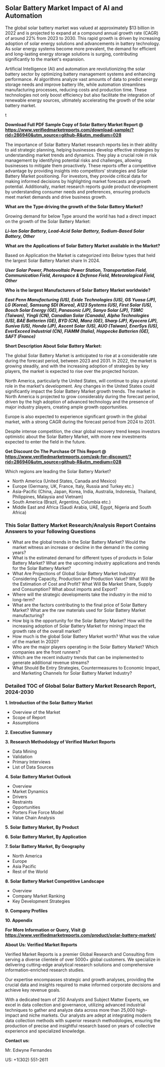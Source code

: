 <h2>Solar Battery Market Impact of AI and Automation</h2><p>The global solar battery market was valued at approximately $13 billion in 2022 and is projected to expand at a compound annual growth rate (CAGR) of around 22% from 2023 to 2030. This rapid growth is driven by increasing adoption of solar energy solutions and advancements in battery technology. As solar energy systems become more prevalent, the demand for efficient and long-lasting energy storage solutions is surging, contributing significantly to the market's expansion.</p><p>Artificial Intelligence (AI) and automation are revolutionizing the solar battery sector by optimizing battery management systems and enhancing performance. AI algorithms analyze vast amounts of data to predict energy storage needs and improve battery life, while automation streamlines manufacturing processes, reducing costs and production time. These technologies not only boost efficiency but also facilitate the integration of renewable energy sources, ultimately accelerating the growth of the solar battery market.</p>t</p><p id="" class=""><strong>Download Full PDF Sample Copy of Solar Battery Market Report @ <a href="https://www.verifiedmarketreports.com/download-sample/?rid=286940&utm_source=github-R&utm_medium=028" target="_blank">https://www.verifiedmarketreports.com/download-sample/?rid=286940&utm_source=github-R&utm_medium=028</a></strong></p><p>The importance of&nbsp;Solar Battery Market research reports lies in their ability to aid strategic planning, helping businesses develop effective strategies by understanding market trends and dynamics. They play a crucial role in risk management by identifying potential risks and challenges, allowing businesses to mitigate them proactively. These reports offer a competitive advantage by providing insights into competitors' strategies and Solar Battery Market positioning. For investors, they provide critical data for making informed decisions by highlighting market forecasts and growth potential. Additionally, market research reports guide product development by understanding consumer needs and preferences, ensuring products meet market demands and drive business growth.</p><p><strong>What are the&nbsp;Type driving the growth of the Solar Battery Market?</strong></p><p id="" class="">Growing demand for below Type around the world has had a direct impact on the growth of the Solar Battery Market:</p><em><strong>Li-Ion Solar Battery, Lead-Acid Solar Battery, Sodium-Based Solar Battery, Other</strong></em></p><strong>What are the&nbsp;Applications&nbsp;of Solar Battery Market available in the Market?</strong></p><p id="" class="">Based on Application the Market is categorized into Below types that held the largest Solar Battery Market share In 2024.</p><em><strong>User Solar Power, Photovoltaic Power Station, Transportation Field, Communication Field, Aerospace & Defense Field, Meteorological Field, Other</strong></em></p><strong>Who is the largest Manufacturers of Solar Battery Market worldwide?</strong></p><p><em><strong>East Penn Manufacturing (US), Exide Technologies (US), GS Yuasa (JP), LG (Korea), Samsung SDI (Korea), A123 Systems (US), First Solar (US), Bosch Solar Energy (GE), Panasonic (JP), Sanyo Solar (JP), TSMC (Taiwan), Yingli (CN), Canadian Solar (Canada), Alpha Technologies (US), BAE Batterien (GE), BYD (CN), Manz (GE), Sharp (JP), Kyocera (JP), Suniva (US), Honda (JP), Ascent Solar (US), AUO (Taiwan), EnerSys (US), EverExceed Industrial (CN), FIAMM (Italia), Hoppecke Batterien (GE), SAFT (France)</strong></em></p><p id="" class=""><strong>Short Description About Solar Battery Market:</strong></p><p>The global Solar Battery Market is anticipated to rise at a considerable rate during the forecast period, between 2023 and 2031. In 2022, the market is growing steadily, and with the increasing adoption of strategies by key players, the market is expected to rise over the projected horizon.</p><p>North America, particularly the United States, will continue to play a pivotal role in the market's development. Any changes in the United States could significantly impact the Solar Battery Market growth trends. The market in North America is projected to grow considerably during the forecast period, driven by the high adoption of advanced technology and the presence of major industry players, creating ample growth opportunities.</p><p>Europe is also expected to experience significant growth in the global market, with a strong CAGR during the forecast period from 2024 to 2031.</p><p>Despite intense competition, the clear global recovery trend keeps investors optimistic about the Solar Battery Market, with more new investments expected to enter the field in the future.</p><p id="" class=""><strong>Get Discount On The Purchase Of This Report @ <a href="https://www.verifiedmarketreports.com/ask-for-discount/?rid=286940&utm_source=github-R&utm_medium=028" target="_blank">https://www.verifiedmarketreports.com/ask-for-discount/?rid=286940&utm_source=github-R&utm_medium=028</a></strong></p>Which regions are leading the Solar Battery Market?</p><ul><li>North America (United States, Canada and Mexico)</li><li>Europe (Germany, UK, France, Italy, Russia and Turkey etc.)</li><li>Asia-Pacific (China, Japan, Korea, India, Australia, Indonesia, Thailand, Philippines, Malaysia and Vietnam)</li><li>South America (Brazil, Argentina, Columbia etc.)</li><li>Middle East and Africa (Saudi Arabia, UAE, Egypt, Nigeria and South Africa)</li></ul><h3 id="" class="">This Solar Battery Market Research/Analysis Report Contains Answers to your following Questions</h3><ul><li>What are the global trends in the Solar Battery Market? Would the market witness an increase or decline in the demand in the coming years?</li><li>What is the estimated demand for different types of products in Solar Battery Market? What are the upcoming industry applications and trends for the Solar Battery Market?</li><li>What Are Projections of Global Solar Battery Market Industry Considering Capacity, Production and Production Value? What Will Be the Estimation of Cost and Profit? What Will Be Market Share, Supply and Consumption? What about imports and Export?</li><li>Where will the strategic developments take the industry in the mid to long-term?</li><li>What are the factors contributing to the final price of Solar Battery Market? What are the raw materials used for Solar Battery Market manufacturing?</li><li>How big is the opportunity for the Solar Battery Market? How will the increasing adoption of Solar Battery Market for mining impact the growth rate of the overall market?</li><li>How much is the global Solar Battery Market worth? What was the value of the market In 2020?</li><li>Who are the major players operating in the Solar Battery Market? Which companies are the front runners?</li><li>Which are the recent industry trends that can be implemented to generate additional revenue streams?</li><li>What Should Be Entry Strategies, Countermeasures to Economic Impact, and Marketing Channels for Solar Battery Market Industry?</li></ul><h3 id="" class="">Detailed TOC of Global Solar Battery Market Research Report, 2024-2030</h3><p id="" class=""><strong>1. Introduction of the Solar Battery Market</strong></p><ul><li>Overview of the Market</li><li>Scope of Report</li><li>Assumptions</li></ul><p id="" class=""><strong>2. Executive Summary</strong></p><p id="" class=""><strong>3. Research Methodology of Verified Market Reports</strong></p><ul><li>Data Mining</li><li>Validation</li><li>Primary Interviews</li><li>List of Data Sources</li></ul><p id="" class=""><strong>4. Solar Battery Market Outlook</strong></p><ul><li>Overview</li><li>Market Dynamics</li><li>Drivers</li><li>Restraints</li><li>Opportunities</li><li>Porters Five Force Model</li><li>Value Chain Analysis</li></ul><p id="" class=""><strong>5. Solar Battery Market, By Product</strong></p><p id="" class=""><strong>6. Solar Battery Market, By Application</strong></p><p id="" class=""><strong>7. Solar Battery Market, By Geography</strong></p><ul><li>North America</li><li>Europe</li><li>Asia Pacific</li><li>Rest of the World</li></ul><p id="" class=""><strong>8. Solar Battery Market Competitive Landscape</strong></p><ul><li>Overview</li><li>Company Market Ranking</li><li>Key Development Strategies</li></ul><p id="" class=""><strong>9. Company Profiles</strong></p><p id="" class=""><strong>10. Appendix</strong></p><p id="" class=""><strong>For More Information or Query, Visit @ <a href="https://www.verifiedmarketreports.com/product/solar-battery-market/" target="_blank">https://www.verifiedmarketreports.com/product/solar-battery-market/</a></strong></p><p id="" class=""><strong>About Us: Verified Market Reports</strong></p><p id="" class="">Verified Market Reports is a premier Global Research and Consulting firm serving a diverse clientele of over 5000+ global customers. We specialize in delivering cutting-edge analytical research solutions and comprehensive information-enriched research studies.</p><p id="" class="">Our expertise encompasses strategic and growth analyses, providing the crucial data and insights required to make informed corporate decisions and achieve key revenue goals.</p><p id="" class="">With a dedicated team of 250 Analysts and Subject Matter Experts, we excel in data collection and governance, utilizing advanced industrial techniques to gather and analyze data across more than 25,000 high-impact and niche markets. Our analysts are adept at integrating modern data collection methods with superior research methodologies, ensuring the production of precise and insightful research based on years of collective experience and specialized knowledge.</p><p id="" class=""><strong>Contact us:</strong></p><p id="" class="">Mr. Edwyne Fernandes</p><p id="" class="">US: +1(302) 551-2611</p>